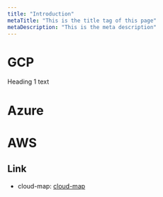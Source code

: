 ```yaml
---
title: "Introduction"
metaTitle: "This is the title tag of this page"
metaDescription: "This is the meta description"
---
```


# GCP
Heading 1 text

# Azure

# AWS

## Link
* cloud-map: [cloud-map](https://github.com/sundoforce/cloud-map)
